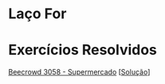 # Laço For

# Exercícios Resolvidos

[Beecrowd 3058 - Supermercado](https://judge.beecrowd.com/en/problems/view/3058) [[Solução](upsolving/beecrowd_3058.c)]


